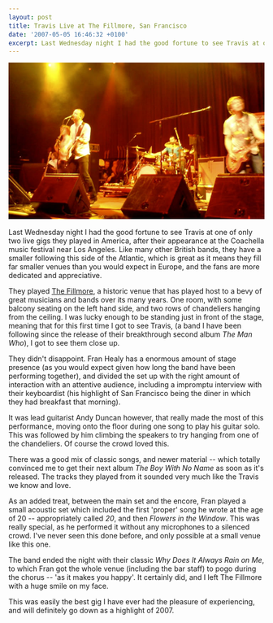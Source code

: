 ```yaml
---
layout: post
title: Travis Live at The Fillmore, San Francisco
date: '2007-05-05 16:46:32 +0100'
excerpt: Last Wednesday night I had the good fortune to see Travis at one of only two live gigs they played in America, after their appearance at the Coachella music festival near Los Angeles.
---
```

![Travis Live at The Fillmore, San Francisco](/assets/images/2007/05/travis_fillmore.jpg)

Last Wednesday night I had the good fortune to see Travis at one of only two live gigs they played in America, after their appearance at the Coachella music festival near Los Angeles. Like many other British bands, they have a smaller following this side of the Atlantic, which is great as it means they fill far smaller venues than you would expect in Europe, and the fans are more dedicated and appreciative.

They played [The Fillmore][1], a historic venue that has played host to a bevy of great musicians and bands over its many years. One room, with some balcony seating on the left hand side, and two rows of chandeliers hanging from the ceiling. I was lucky enough to be standing just in front of the stage, meaning that for this first time I got to see Travis, (a band I have been following since the release of their breakthrough second album <cite>The Man Who</cite>), I got to see them close up.

They didn't disappoint. Fran Healy has a enormous amount of stage presence (as you would expect given how long the band have been performing together), and divided the set up with the right amount of interaction with an attentive audience, including a impromptu interview with their keyboardist (his highlight of San Francisco being the diner in which they had breakfast that morning).

It was lead guitarist Andy Duncan however, that really made the most of this performance, moving onto the floor during one song to play his guitar solo. This was followed by him climbing the speakers to try hanging from one of the chandeliers. Of course the crowd loved this.

There was a good mix of classic songs, and newer material -- which totally convinced me to get their next album <cite>The Boy With No Name</cite> as soon as it's released. The tracks they played from it sounded very much like the Travis we know and love.

As an added treat, between the main set and the encore, Fran played a small acoustic set which included the first 'proper' song he wrote at the age of 20 -- appropriately called <cite>20</cite>, and then <cite>Flowers in the Window</cite>. This was really special, as he performed it without any microphones to a silenced crowd. I've never seen this done before, and only possible at a small venue like this one.

The band ended the night with their classic <cite>Why Does It Always Rain on Me</cite>, to which Fran got the whole venue (including the bar staff) to pogo during the chorus -- 'as it makes you happy'. It certainly did, and I left The Fillmore with a huge smile on my face.

This was easily the best gig I have ever had the pleasure of experiencing, and will definitely go down as a highlight of 2007.

[1]: http://en.wikipedia.org/wiki/The_Fillmore
